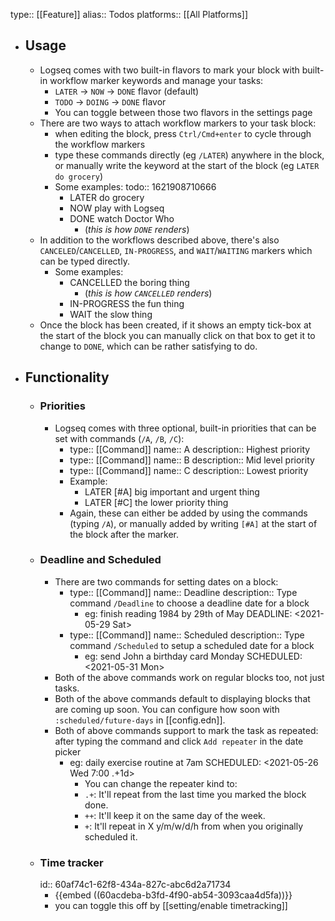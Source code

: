 type:: [[Feature]]
alias:: Todos
platforms:: [[All Platforms]]

- ## Usage
	- Logseq comes with two built-in flavors to mark your block with built-in workflow marker keywords and manage your tasks:
	  + `LATER` -> `NOW` -> `DONE` flavor (default)
	  + `TODO` -> `DOING` -> `DONE` flavor
	  + You can toggle between those two flavors in the settings page
	- There are two ways to attach workflow markers to your task block:
		- when editing the block, press `Ctrl/Cmd+enter` to cycle through the workflow markers
		- type these commands directly (eg `/LATER`) anywhere in the block, or manually write the keyword at the start of the block (eg `LATER do grocery`)
		- Some examples:
		  todo:: 1621908710666
			- LATER do grocery
			- NOW play with Logseq
			- DONE watch Doctor Who
				- (_this is how `DONE` renders_)
	- In addition to the workflows described above, there's also `CANCELED`/`CANCELLED`, `IN-PROGRESS`,  and `WAIT`/`WAITING` markers which can be typed directly.
		- Some examples:
			- CANCELLED the boring thing
				- (_this is how `CANCELLED` renders_)
			- IN-PROGRESS the fun thing
			- WAIT the slow thing
	- Once the block has been created, if it shows an empty tick-box at the start of the block you can manually click on that box to get it to change to `DONE`, which can be rather satisfying to do.
- ## Functionality
	- ### Priorities
		- Logseq comes with three optional, built-in priorities that can be set with commands (`/A`, `/B`, `/C`):
			- type:: [[Command]]
			  name:: A
			  description:: Highest priority
			- type:: [[Command]]
			  name:: B
			  description:: Mid level priority
			- type:: [[Command]]
			  name:: C
			  description:: Lowest priority
			- Example:
				- LATER [#A] big important and urgent thing
				- LATER [#C] the lower priority thing
			- Again, these can either be added by using the commands (typing `/A`), or manually added by writing `[#A]` at the start of the block after the marker.
	- ### Deadline and Scheduled
		- There are two commands for setting dates on a block:
			- type:: [[Command]]
			  name:: Deadline
			  description:: Type command `/Deadline` to choose a deadline date for a block
				- eg: finish reading 1984 by 29th of May
				  DEADLINE: <2021-05-29 Sat>
			- type:: [[Command]]
			  name:: Scheduled
			  description:: Type command `/Scheduled` to setup a scheduled date for a block
				- eg: send John a birthday card Monday
				  SCHEDULED: <2021-05-31 Mon>
		- Both of the above commands work on regular blocks too, not just tasks.
		- Both of the above commands default to displaying blocks that are coming up soon. You can configure how soon with `:scheduled/future-days`  in [[config.edn]].
		- Both of above commands support to mark the task as repeated:
		  after typing the command and click `Add repeater` in the date picker
			- eg: daily exercise routine at 7am
			  SCHEDULED: <2021-05-26 Wed 7:00 .+1d>
     			- You can change the repeater kind to:
				- `.+`: It'll repeat from the last time you marked the block done.
				- `++`: It'll keep it on the same day of the week.
				- `+`: It'll repeat in X y/m/w/d/h from when you originally scheduled it.
	- ### Time tracker
	  id:: 60af74c1-62f8-434a-827c-abc6d2a71734
		- {{embed ((60acdeba-b3fd-4f90-ab54-3093caa4d5fa))}}
		- you can toggle this off by [[setting/enable timetracking]]
